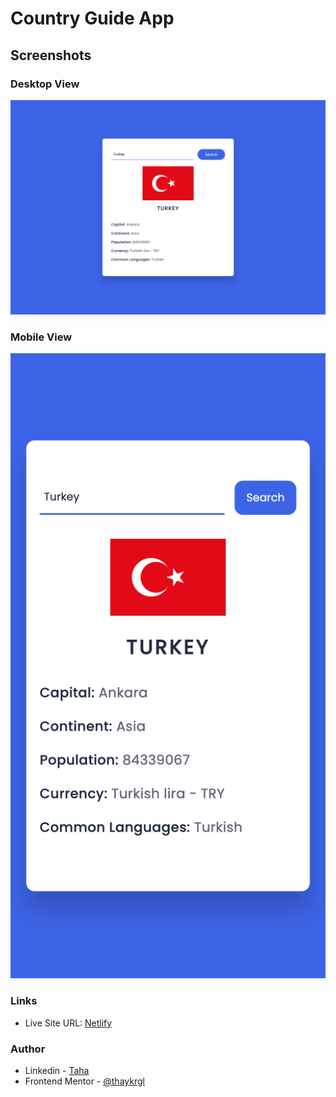 # Country Guide App

## Screenshots

### Desktop View
<img src="./images/desktop.png" alt="">

### Mobile View
<img src="./images/mobile.png" alt="">

### Links
- Live Site URL: [Netlify](https://api-country-guide-app.netlify.app/)

### Author

- Linkedin - [Taha](https://www.linkedin.com/in/tahaaykiroglu)
- Frontend Mentor - [@thaykrgl](https://www.frontendmentor.io/profile/thaykrgl)
